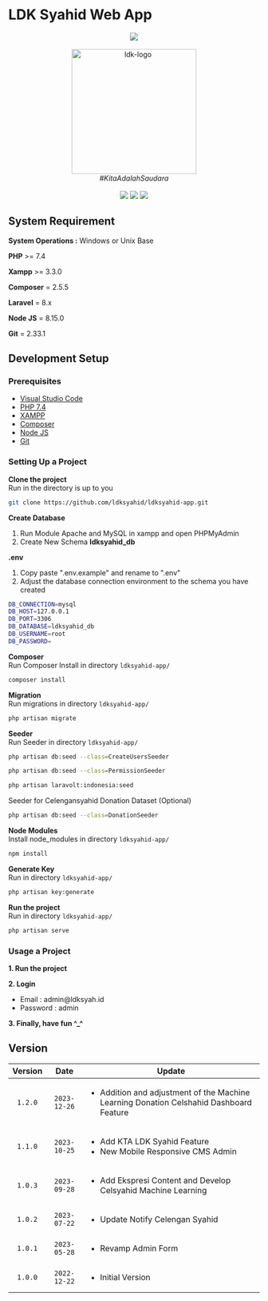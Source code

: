 # LDK Syahid Web App
<div align="center" style='text-align : center;'>
  <div class="row">
  <img src="https://laravel.com/img/logomark.min.svg" width="100px">
  </div>
  <br>
  <img src="public/Images/Logos/logoldksyahid.png" alt="ldk-logo" width="250px"/>
  <br>
  <i>#KitaAdalahSaudara</i>
  <br>
</div>

<br>
<div align="center">
<img src="https://img.shields.io/badge/version-v1.2.0-blue" />
<img src="https://img.shields.io/badge/license-LDK Syahid-green" />
<img src="https://img.shields.io/badge/contributors-11-brightgreen" />
</div>

## System Requirement
**System Operations :** Windows or Unix Base

**PHP** >= 7.4

**Xampp** >= 3.3.0

**Composer** = 2.5.5

**Laravel** = 8.x

**Node JS** = 8.15.0

**Git** = 2.33.1

## Development Setup

### Prerequisites
<ul>
    <li><a href="https://code.visualstudio.com/download" target="_blank" rel="noopener noreferrer">Visual Studio Code</a></li>
    <li><a href="https://windows.php.net/download#php-7.4" target="_blank" rel="noopener noreferrer">PHP 7.4</a></li>
    <li><a href="https://www.apachefriends.org/download.html" target="_blank" rel="noopener noreferrer">XAMPP</a></li>
    <li><a href="https://getcomposer.org/download/" target="_blank" rel="noopener noreferrer">Composer</a></li>
    <li><a href="https://nodejs.org/en/download" target="_blank" rel="noopener noreferrer">Node JS</a></li>
    <li><a href="https://git-scm.com/downloads" target="_blank" rel="noopener noreferrer">Git</a></li>
</ul>

### Setting Up a Project
<b>Clone the project</b>
<br>
Run in the directory is up to you
<br>
```bash
git clone https://github.com/ldksyahid/ldksyahid-app.git
```

<b>Create Database</b> 
<br>
<ol>
    <li>Run Module Apache and MySQL in xampp and open PHPMyAdmin</li>
    <li>Create New Schema <b>ldksyahid_db</b></li>
</ol>

<b>.env</b> 
<br>
<ol>
    <li>Copy paste ".env.example" and rename to ".env"</li>
    <li>Adjust the database connection environment to the schema you have created</li>
</ol>

```bash
DB_CONNECTION=mysql
DB_HOST=127.0.0.1
DB_PORT=3306
DB_DATABASE=ldksyahid_db
DB_USERNAME=root
DB_PASSWORD=
```

<b>Composer</b>
<br>
Run Composer Install in directory `ldksyahid-app/`
```bash
composer install
```

<b>Migration</b>
<br>
Run migrations in directory `ldksyahid-app/`
```bash
php artisan migrate
```

<b>Seeder</b>
<br>
Run Seeder in directory `ldksyahid-app/`
```bash
php artisan db:seed --class=CreateUsersSeeder
```
```bash
php artisan db:seed --class=PermissionSeeder
```
```bash
php artisan laravolt:indonesia:seed
```
Seeder for Celengansyahid Donation Dataset (Optional)
```bash
php artisan db:seed --class=DonationSeeder
```

<b>Node Modules</b>
<br>
Install node_modules in directory `ldksyahid-app/`
```bash
npm install
```

<b>Generate Key</b> 
<br>
Run in directory `ldksyahid-app/`
<br>
```bash
php artisan key:generate
```

<b>Run the project</b>
<br>
Run in directory `ldksyahid-app/`
```bash
php artisan serve
```

### Usage a Project
<b>1. Run the project</b> 
<br>

<b>2. Login</b> 
<br>
<ul>
    <li>Email : admin@ldksyah.id</li>
    <li>Password : admin</li>
</ul>

<b>3. Finally, have fun ^_^</b> 
<br>

## Version
| Version | Date         | Update |
| :---:   |     :---:    |  ---   |
| `1.2.0`| `2023-12-26` | <ul><li>Addition and adjustment of the Machine Learning Donation Celshahid Dashboard Feature</li></ul> |
| `1.1.0`| `2023-10-25` | <ul><li>Add KTA LDK Syahid Feature</li><li>New Mobile Responsive CMS Admin</li></ul> |
| `1.0.3`| `2023-09-28` | <ul><li>Add Ekspresi Content and Develop Celsyahid Machine Learning</li></ul> |
| `1.0.2`| `2023-07-22` | <ul><li>Update Notify Celengan Syahid</li></ul> |
| `1.0.1`| `2023-05-28` | <ul><li>Revamp Admin Form</li></ul> |
| `1.0.0`| `2022-12-22` | <ul><li>Initial Version</li></ul> |
